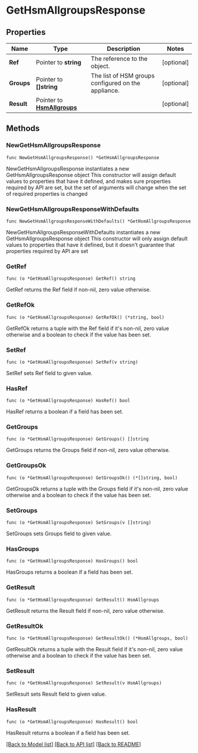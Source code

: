 # GetHsmAllgroupsResponse

## Properties

Name | Type | Description | Notes
------------ | ------------- | ------------- | -------------
**Ref** | Pointer to **string** | The reference to the object. | [optional] 
**Groups** | Pointer to **[]string** | The list of HSM groups configured on the appliance. | [optional] 
**Result** | Pointer to [**HsmAllgroups**](HsmAllgroups.md) |  | [optional] 

## Methods

### NewGetHsmAllgroupsResponse

`func NewGetHsmAllgroupsResponse() *GetHsmAllgroupsResponse`

NewGetHsmAllgroupsResponse instantiates a new GetHsmAllgroupsResponse object
This constructor will assign default values to properties that have it defined,
and makes sure properties required by API are set, but the set of arguments
will change when the set of required properties is changed

### NewGetHsmAllgroupsResponseWithDefaults

`func NewGetHsmAllgroupsResponseWithDefaults() *GetHsmAllgroupsResponse`

NewGetHsmAllgroupsResponseWithDefaults instantiates a new GetHsmAllgroupsResponse object
This constructor will only assign default values to properties that have it defined,
but it doesn't guarantee that properties required by API are set

### GetRef

`func (o *GetHsmAllgroupsResponse) GetRef() string`

GetRef returns the Ref field if non-nil, zero value otherwise.

### GetRefOk

`func (o *GetHsmAllgroupsResponse) GetRefOk() (*string, bool)`

GetRefOk returns a tuple with the Ref field if it's non-nil, zero value otherwise
and a boolean to check if the value has been set.

### SetRef

`func (o *GetHsmAllgroupsResponse) SetRef(v string)`

SetRef sets Ref field to given value.

### HasRef

`func (o *GetHsmAllgroupsResponse) HasRef() bool`

HasRef returns a boolean if a field has been set.

### GetGroups

`func (o *GetHsmAllgroupsResponse) GetGroups() []string`

GetGroups returns the Groups field if non-nil, zero value otherwise.

### GetGroupsOk

`func (o *GetHsmAllgroupsResponse) GetGroupsOk() (*[]string, bool)`

GetGroupsOk returns a tuple with the Groups field if it's non-nil, zero value otherwise
and a boolean to check if the value has been set.

### SetGroups

`func (o *GetHsmAllgroupsResponse) SetGroups(v []string)`

SetGroups sets Groups field to given value.

### HasGroups

`func (o *GetHsmAllgroupsResponse) HasGroups() bool`

HasGroups returns a boolean if a field has been set.

### GetResult

`func (o *GetHsmAllgroupsResponse) GetResult() HsmAllgroups`

GetResult returns the Result field if non-nil, zero value otherwise.

### GetResultOk

`func (o *GetHsmAllgroupsResponse) GetResultOk() (*HsmAllgroups, bool)`

GetResultOk returns a tuple with the Result field if it's non-nil, zero value otherwise
and a boolean to check if the value has been set.

### SetResult

`func (o *GetHsmAllgroupsResponse) SetResult(v HsmAllgroups)`

SetResult sets Result field to given value.

### HasResult

`func (o *GetHsmAllgroupsResponse) HasResult() bool`

HasResult returns a boolean if a field has been set.


[[Back to Model list]](../README.md#documentation-for-models) [[Back to API list]](../README.md#documentation-for-api-endpoints) [[Back to README]](../README.md)


